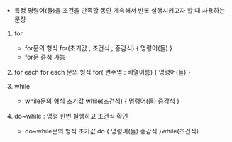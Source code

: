 - 특정 명령어(들)을 조건을 만족할 동안 계속해서 반복 실행시키고자 할 때 사용하는 문장

1. for
	- for문의 형식
			for(초기값 ; 조건식 ; 증감식) {
				명령어(들)
			}
	- for문 중첩 가능

2.  for each
		 for each 문의 형식
			for( 변수명 : 배열이름) {
				명령어(들)
			}

3.  while
	- while문의 형식
			초기값
			while(조건식) {
			명령어(들)
			증감식
			}

4. do~while : 명령 한번 실행하고 조건식 확인
	- do~while문의 형식
			초기값
			do {
				명령어(들)
				증감식
			}while(조건식)